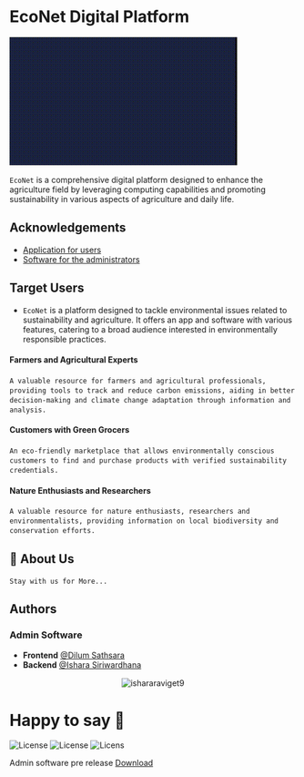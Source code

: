 
# EcoNet Digital Platform 

![MasterHead](https://raw.githubusercontent.com/cyber1nj3ct0r/EcoNet/main/assets/lv_0_20240228094445.gif)


`EcoNet` is a comprehensive digital platform designed to enhance the agriculture field by 
leveraging computing capabilities and promoting sustainability in various aspects of 
agriculture and daily life.



## Acknowledgements

 - [Application for users](https://github.com/cyber1nj3ct0r/EcoNet)
 - [Software for the administrators](https://github.com/cyber1nj3ct0r/EcoNet)



## Target Users 

- `EcoNet` is a platform designed to tackle environmental issues related to sustainability and agriculture. It offers an app and software with various features, catering to a broad audience interested in environmentally responsible practices. 

#### Farmers and Agricultural Experts
```A valuable resource for farmers and agricultural professionals, providing tools to track and reduce carbon emissions, aiding in better decision-making and climate change adaptation through information and analysis. ```

#### Customers with Green Grocers
```An eco-friendly marketplace that allows environmentally conscious customers to find and purchase products with verified sustainability credentials.```

#### Nature Enthusiasts and Researchers
```A valuable resource for nature enthusiasts, researchers and environmentalists, providing information on local biodiversity and conservation efforts.```


## 🚀 About Us
```Stay with us for More...```

## Authors
### Admin Software
- **Frontend** [@Dilum Sathsara](https://github.com/dilumsathsara)
- **Backend** [@Ishara Siriwardhana](https://github.com/ishararaviget9)

<div align="center">
<img align="center" height="180em" src="https://raw.githubusercontent.com/cyber1nj3ct0r/EcoNet/main/assets/79a1ab.ico" alt=ishararaviget9 />
</div>


# Happy to say 🥳

![License](https://img.shields.io/badge/pre-green)
![License](https://img.shields.io/badge/Explore-released-blue)
![Licens](https://img.shields.io/badge/confirmed%20the%20team-8A2BE2)


Admin software pre release [Download](https://github.com/cyber1nj3ct0r/EcoNet/raw/main/Admin%20Software/Setup1/Debug.zip)

